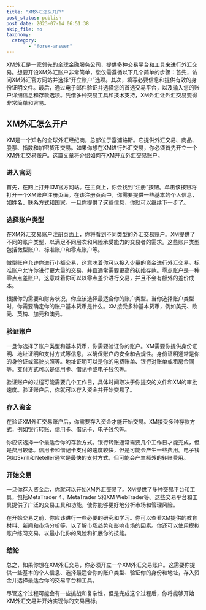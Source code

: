 ```yaml
---
title: "XM外汇怎么开户"
post_status: publish
post_date: 2023-07-14 06:51:38
skip_file: no
taxonomy:
  category:
        - "forex-answer"
---
```


XM外汇是一家领先的全球金融服务公司，提供多种交易平台和工具来进行外汇交易。想要开设XM外汇账户非常简单，您仅需遵循以下几个简单的步骤：首先，访问XM外汇官方网站并选择“开立账户”选项。其次，填写必要信息和提供有效的身份证明文件。最后，通过电子邮件验证并选择您的首选交易平台，以及输入您的账户详细信息和存款选项。凭借多种交易工具和技术支持，XM外汇让外汇交易变得非常简单和容易。

## XM外汇怎么开户

XM是一个知名的全球外汇经纪商，总部位于塞浦路斯。它提供外汇交易、商品、股票、指数和加密货币交易。如果你想在XM进行外汇交易，你必须首先开立一个XM外汇交易账户。这篇文章将介绍如何在XM开立外汇交易账户。

### 进入官网

首先，在网上打开XM官方网站。在主页上，你会找到“注册”按钮。单击该按钮将打开一个XM账户注册页面。在该注册页面中，你需要提供一些基本的个人信息，如姓名、联系方式和国家。一旦你提供了这些信息，你就可以继续下一步了。

### 选择账户类型

在XM外汇交易账户注册页面上，你将看到不同类型的外汇交易账户。XM提供了不同的账户类型，以满足不同层次和风险承受能力的交易者的需求。这些账户类型包括微型账户、标准账户和零点账户等。

微型账户允许你进行小额交易，这意味着你可以投入少量的资金进行外汇交易。标准账户允许你进行更大量的交易，并且通常需要更高的初始存款。零点账户是一种零点点差账户，这意味着你可以以零点差价进行交易，并且不会有额外的差价成本。

根据你的需要和财务状况，你应该选择最适合你的账户类型。当你选择账户类型时，你需要确定你的账户基本货币是什么。XM接受多种基本货币，例如美元、欧元、英镑、加元和澳元。

### 验证账户

一旦你选择了账户类型和基本货币，你需要验证你的账户。XM需要你提供身份证明、地址证明和支付方式等信息，以确保账户的安全和合规性。身份证明通常是你的身份证或驾驶执照等。地址证明可以是你的电费账单、银行对账单或租房合同等。支付方式可以是信用卡、借记卡或电子钱包等。

验证账户的过程可能需要几个工作日，具体时间取决于你提交的文件和XM的审批速度。验证账户后，你就可以存入资金并开始交易了。

### 存入资金

在验证XM外汇交易账户后，你需要存入资金才能开始交易。XM接受多种存款方式，例如银行转账、信用卡、借记卡、电子钱包等。

你应该选择一个最适合你的存款方式。银行转账通常需要几个工作日才能完成，但是费用较低。信用卡和借记卡支付的速度较快，但是可能会产生一些费用。电子钱包如Skrill和Neteller通常是最快的支付方式，但可能会产生额外的转账费用。

### 开始交易

一旦你存入资金后，你就可以开始XM外汇交易了。XM提供了多种交易平台和工具，包括MetaTrader 4、MetaTrader 5和XM WebTrader等。这些交易平台和工具提供了广泛的交易工具和功能，使你能够更好地分析市场和管理风险。

在开始交易之前，你应该进行一些必要的研究和学习。你可以查看XM提供的教育材料、新闻和市场分析等，以了解市场趋势和影响市场的因素。你还可以使用模拟账户练习交易，以最小化你的风险和扩展你的技能。

### 结论

总之，如果你想在XM外汇交易，你必须开立一个XM外汇交易账户。这需要你提供一些基本的个人信息、选择最适合你的账户类型、验证你的身份和地址，存入资金并选择最适合你的交易平台和工具。

尽管这个过程可能会有一些挑战和复杂性，但是完成这个过程后，你将能够开始XM外汇交易并开始实现你的交易目标。 
